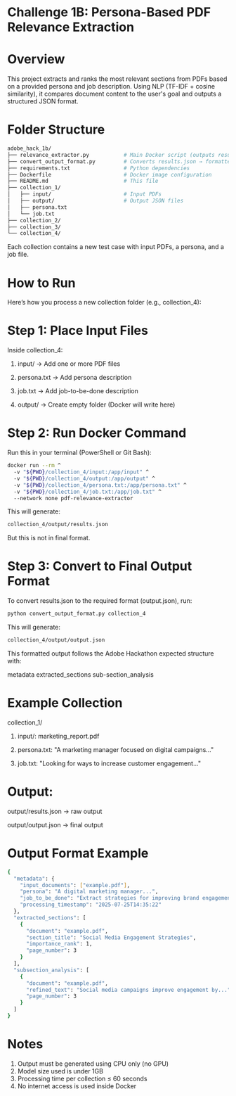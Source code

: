 # Challenge 1B: Persona-Based PDF Relevance Extraction
# Overview
This project extracts and ranks the most relevant sections from PDFs based on a provided persona and job description. Using NLP (TF-IDF + cosine similarity), it compares document content to the user's goal and outputs a structured JSON format.

# Folder Structure
```bash
adobe_hack_1b/
├── relevance_extractor.py           # Main Docker script (outputs results.json)
├── convert_output_format.py         # Converts results.json → formatted_output.json
├── requirements.txt                 # Python dependencies
├── Dockerfile                       # Docker image configuration
├── README.md                        # This file
├── collection_1/
│   ├── input/                       # Input PDFs
│   ├── output/                      # Output JSON files
│   ├── persona.txt
│   └── job.txt
├── collection_2/
├── collection_3/
└── collection_4/
```
Each collection contains a new test case with input PDFs, a persona, and a job file.

# How to Run
Here’s how you process a new collection folder (e.g., collection_4):

# Step 1: Place Input Files
Inside collection_4:

1. input/ → Add one or more PDF files

2. persona.txt → Add persona description

3. job.txt → Add job-to-be-done description

4. output/ → Create empty folder (Docker will write here)

# Step 2: Run Docker Command
Run this in your terminal (PowerShell or Git Bash):
```bash
docker run --rm ^
  -v "${PWD}/collection_4/input:/app/input" ^
  -v "${PWD}/collection_4/output:/app/output" ^
  -v "${PWD}/collection_4/persona.txt:/app/persona.txt" ^
  -v "${PWD}/collection_4/job.txt:/app/job.txt" ^
  --network none pdf-relevance-extractor
```

This will generate:
```bash
collection_4/output/results.json
```
But this is not in final format.

# Step 3: Convert to Final Output Format
To convert results.json to the required format (output.json), run:
```bash
python convert_output_format.py collection_4
```
This will generate:
```bash
collection_4/output/output.json
```
This formatted output follows the Adobe Hackathon expected structure with:

metadata
extracted_sections
sub-section_analysis

# Example Collection
collection_1/

1. input/: marketing_report.pdf

2. persona.txt: "A marketing manager focused on digital campaigns..."

3. job.txt: "Looking for ways to increase customer engagement..."

# Output:

output/results.json → raw output

output/output.json → final output

# Output Format Example
```bash
{
  "metadata": {
    "input_documents": ["example.pdf"],
    "persona": "A digital marketing manager...",
    "job_to_be_done": "Extract strategies for improving brand engagement...",
    "processing_timestamp": "2025-07-25T14:35:22"
  },
  "extracted_sections": [
    {
      "document": "example.pdf",
      "section_title": "Social Media Engagement Strategies",
      "importance_rank": 1,
      "page_number": 3
    }
  ],
  "subsection_analysis": [
    {
      "document": "example.pdf",
      "refined_text": "Social media campaigns improve engagement by...",
      "page_number": 3
    }
  ]
}
```

# Notes

1. Output must be generated using CPU only (no GPU)
2. Model size used is under 1GB
3. Processing time per collection ≤ 60 seconds
5. No internet access is used inside Docker
